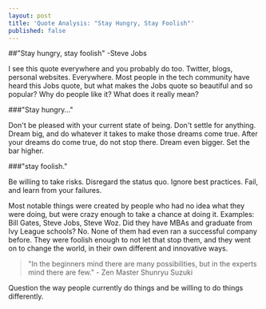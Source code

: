 ```yaml
---
layout: post
title: 'Quote Analysis: "Stay Hungry, Stay Foolish"'
published: false
---
```


##"Stay hungry, stay foolish" -Steve Jobs

I see this quote everywhere and you probably do too. Twitter, blogs, personal websites. Everywhere. Most people in the tech community have heard this Jobs quote, but what makes the Jobs quote so beautiful and so popular? Why do people like it? What does it really mean?

###"Stay hungry…"

Don't be pleased with your current state of being. Don't settle for anything. Dream big, and do whatever it takes to make those dreams come true. After your dreams do come true, do not stop there. Dream even bigger. Set the bar higher. 

###"stay foolish."

Be willing to take risks. Disregard the status quo. Ignore best practices. Fail, and learn from your failures. 

Most notable things were created by people who had no idea what they were doing, but were crazy enough to take a chance at doing it. Examples: Bill Gates, Steve Jobs, Steve Woz. Did they have MBAs and graduate from Ivy League schools? No. None of them had even ran a successful company before. They were foolish enough to not let that stop them, and they went on to change the world, in their own different and innovative ways.

> "In the beginners mind there are many possibilities, but in the experts mind there are few." - Zen Master Shunryu Suzuki

Question the way people currently do things and be willing to do things differently.
